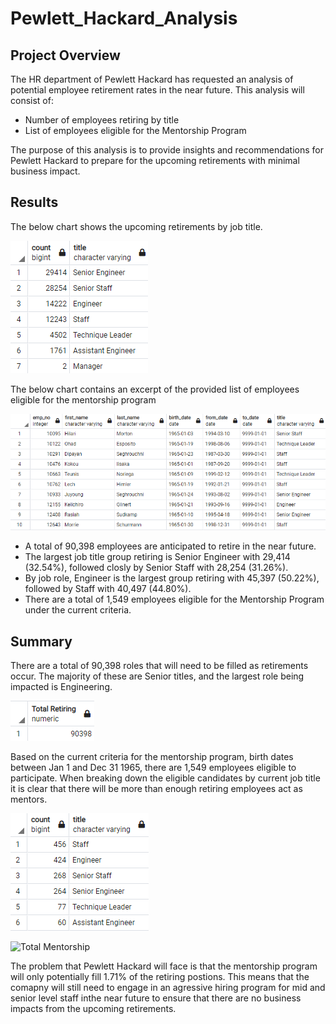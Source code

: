 # Pewlett_Hackard_Analysis

## Project Overview
The HR department of Pewlett Hackard has requested an analysis of potential employee retirement rates in the near future. This analysis will consist of:

- Number of employees retiring by title
- List of employees eligible for the Mentorship Program

The purpose of this analysis is to provide insights and recommendations for Pewlett Hackard to prepare for the upcoming retirements with minimal business impact.

## Results

The below chart shows the upcoming retirements by job title.

![Retiring Titles](./Data/retiring_titles.png)

The below chart contains an excerpt of the provided list of employees eligible for the mentorship program

![Mentorship Eligibility](./Data/mentorship_eligibility.png)

- A total of 90,398 employees are anticipated to retire in the near future.
- The largest job title group retiring is Senior Engineer with 29,414 (32.54%), followed closly by Senior Staff with 28,254 (31.26%). 
- By job role, Engineer is the largest group retiring with 45,397 (50.22%), followed by Staff with 40,497 (44.80%).
- There are a total of 1,549 employees eligible for the Mentorship Program under the current criteria.

## Summary

There are a total of 90,398 roles that will need to be filled as retirements occur. The majority of these are Senior titles, and the largest role being impacted is Engineering.

![Total Retiring](./Data/total_retiring.png)

Based on the current criteria for the mentorship program, birth dates between Jan 1 and Dec 31 1965, there are 1,549 employees eligible to participate. When breaking down the eligible candidates by current job title it is clear that there will be more than enough retiring employees act as mentors. 

![Mentorship by Title](./Data/mentorship_titles.png)

![Total Mentorship](./Data/total_mentorship.png)

The problem that Pewlett Hackard will face is that the mentorship program will only potentially fill 1.71% of the retiring postions. This means that the comapny will still need to engage in an agressive hiring program for mid and senior level staff inthe near future to ensure that there are no business impacts from the upcoming retirements.
